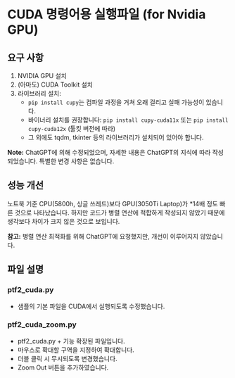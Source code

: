 # CUDA 명령어용 실행파일 (for Nvidia GPU)

## 요구 사항
1. NVIDIA GPU 설치
2. (아마도) CUDA Toolkit 설치
3. 라이브러리 설치:
   - `pip install cupy`는 컴파일 과정을 거쳐 오래 걸리고 실패 가능성이 있습니다. 
   - 바이너리 설치를 권장합니다: `pip install cupy-cuda11x` 또는 `pip install cupy-cuda12x` (툴킷 버전에 따라)
   - 그 외에도 tqdm, tkinter 등의 라이브러리가 설치되어 있어야 합니다.

**Note:** ChatGPT에 의해 수정되었으며, 자세한 내용은 ChatGPT의 지식에 따라 작성되었습니다. 특별한 변경 사항은 없습니다.

## 성능 개선

노트북 기준 CPU(5800h, 싱글 쓰레드)보다 GPU(3050Ti Laptop)가 *14배 정도 빠른 것으로 나타났습니다. 하지만 코드가 병렬 연산에 적합하게 작성되지 않았기 때문에 생각보다 차이가 크지 않은 것으로 보입니다.

**참고:** 병렬 연산 최적화를 위해 ChatGPT에 요청했지만, 개선이 이루어지지 않았습니다.

## 파일 설명

### ptf2_cuda.py
- 샘플의 기본 파일을 CUDA에서 실행되도록 수정했습니다.

### ptf2_cuda_zoom.py
- ptf2_cuda.py + 기능 확장된 파일입니다.
- 마우스로 확대할 구역을 지정하여 확대합니다.
- 더블 클릭 시 무시되도록 변경했습니다. 
- Zoom Out 버튼을 추가하였습니다. 
